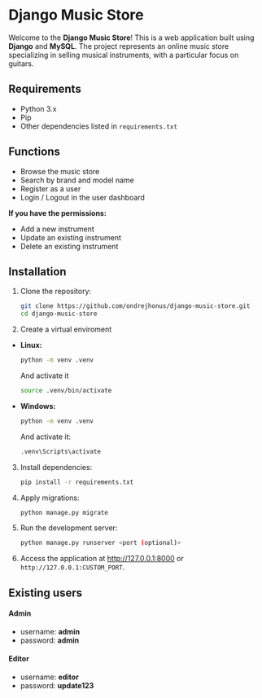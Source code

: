 # Django Music Store

Welcome to the **Django Music Store**! This is a web application built using **Django** and **MySQL**. The project represents an online music store specializing in selling musical instruments, with a particular focus on guitars.

## Requirements

- Python 3.x
- Pip
- Other dependencies listed in `requirements.txt`

## Functions
- Browse the music store
- Search by brand and model name
- Register as a user
- Login / Logout in the user dashboard

**If you have the permissions:**
- Add a new instrument
- Update an existing instrument
- Delete an existing instrument

## Installation

1. Clone the repository:
    ```bash
    git clone https://github.com/ondrejhonus/django-music-store.git
    cd django-music-store
    ```
2. Create a virtual enviroment
- **Linux:**
    ```bash
    python -m venv .venv
    ```
    And activate it
    ```bash
    source .venv/bin/activate
    ```
- **Windows:**
    ```bash
    python -m venv .venv
    ```
    And activate it:
    ```bash
    .venv\Scripts\activate
    ```

3. Install dependencies:
    ```bash
    pip install -r requirements.txt
    ```

4. Apply migrations:
    ```bash
    python manage.py migrate
    ```

5. Run the development server:
    ```bash
    python manage.py runserver <port (optional)>
    ```

6. Access the application at http://127.0.0.1:8000 or `http://127.0.0.1:CUSTOM_PORT`.

## Existing users
#### Admin
- username: **admin**
- password: **admin**

#### Editor
- username: **editor**
- password: **update123**